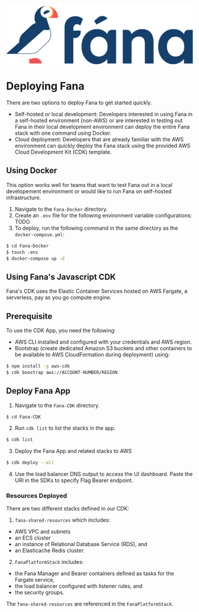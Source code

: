 ![Fana logo](assets/fana_logo_color_forwhitebg.png)
# Deploying Fana
There are two options to deploy Fana to get started quickly. 
- Self-hosted or local development: Developers interested in using Fana in a self-hosted environment (non-AWS) or are interested in testing out Fana in their local development environment can deploy the entire Fana stack with one command using Docker. 
- Cloud deployment: Developers that are already familiar with the AWS environment can quickly deploy the Fana stack using the provided AWS Cloud Development Kit (CDK) template.

## Using Docker
This option works well for teams that want to test Fana out in a local developement environment or would like to run Fana on self-hosted infrastructure.  

1. Navigate to the `Fana-Docker` directory.
2. Create an `.env` file for the following environment variable configurations:
 TODO
3. To deploy, run the following command in the same directory as the `docker-compose.yml`: 
```bash
$ cd Fana-Docker
$ touch .env
$ docker-compose up -d
```

## Using Fana's Javascript CDK
Fana's CDK uses the Elastic Container Services hosted on AWS Fargate, a serverless, pay as you go compute engine. 
## Prerequisite
To use the CDK App, you need the following:
- AWS CLI installed and configured with your credentials and AWS region.
- Bootstrap (create dedicated Amazon S3 buckets and other containers to be available to AWS CloudFormation during deployment) using:
```bash
$ npm install -g aws-cdk
$ cdk boostrap aws://ACCOUNT-NUMBER/REGION
```

## Deploy Fana App
1. Navigate to the `Fana-CDK` directory.
```bash
$ cd Fana-CDK
```
2. Run `cdk list` to list the stacks in the app.
```bash
$ cdk list
```
3. Deploy the Fana App and related stacks to AWS
```bash
$ cdk deploy --all
```
4. Use the load balancer DNS output to access the UI dashboard. Paste the URI in the SDKs to specify Flag Bearer endpoint.

### Resources Deployed
There are two different stacks defined in our CDK: 

1. `fana-shared-resources` which includes:
  - AWS VPC and subnets
  - an ECS cluster
  - an instance of Relational Database Service (RDS), and
  - an Elasticache Redis cluster.

2. `FanaPlatformStack` includes:
  - the Fana Manager and Bearer containers defined as tasks for the Fargate service,
  - the load balancer configured with listener rules, and
  - the security groups. 

The `fana-shared-resources` are referenced in the `FanaPlatformStack`.
